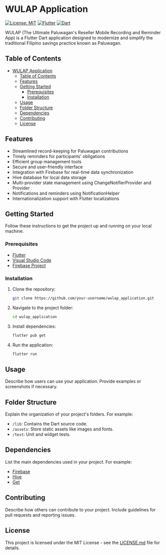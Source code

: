 # WULAP Application

[![License: MIT](https://img.shields.io/badge/License-MIT-blue.svg)](https://opensource.org/licenses/MIT)
[![Flutter](https://img.shields.io/badge/Flutter-2.8-blue.svg)](https://flutter.dev/)
[![Dart](https://img.shields.io/badge/Dart-2.15-blue.svg)](https://dart.dev/)

WULAP (The Ultimate Paluwagan's Reseller Mobile Recording and Reminder App) is a Flutter Dart application designed to modernize and simplify the traditional Filipino savings practice known as Paluwagan.

## Table of Contents

- [WULAP Application](#wulap-application)
  - [Table of Contents](#table-of-contents)
  - [Features](#features)
  - [Getting Started](#getting-started)
    - [Prerequisites](#prerequisites)
    - [Installation](#installation)
  - [Usage](#usage)
  - [Folder Structure](#folder-structure)
  - [Dependencies](#dependencies)
  - [Contributing](#contributing)
  - [License](#license)

## Features

- Streamlined record-keeping for Paluwagan contributions
- Timely reminders for participants' obligations
- Efficient group management tools
- Secure and user-friendly interface
- Integration with Firebase for real-time data synchronization
- Hive database for local data storage
- Multi-provider state management using ChangeNotifierProvider and Provider
- Notifications and reminders using NotificationHelper
- Internationalization support with Flutter localizations

## Getting Started

Follow these instructions to get the project up and running on your local machine.

### Prerequisites

- [Flutter](https://flutter.dev/docs/get-started/install)
- [Visual Studio Code](https://code.visualstudio.com/download)
- [Firebase Project](https://console.firebase.google.com/)

### Installation

1. Clone the repository:

   ```bash
   git clone https://github.com/your-username/wulap_application.git
   ```

2. Navigate to the project folder:

   ```bash
   cd wulap_application
   ```

3. Install dependencies:

   ```bash
   flutter pub get
   ```

4. Run the application:

   ```bash
   flutter run
   ```

## Usage

Describe how users can use your application. Provide examples or screenshots if necessary.

## Folder Structure

Explain the organization of your project's folders. For example:

- `/lib`: Contains the Dart source code.
- `/assets`: Store static assets like images and fonts.
- `/test`: Unit and widget tests.

## Dependencies

List the main dependencies used in your project. For example:

- [Firebase](https://pub.dev/packages/firebase)
- [Hive](https://pub.dev/packages/hive)
- [Get](https://pub.dev/packages/get)

## Contributing

Describe how others can contribute to your project. Include guidelines for pull requests and reporting issues.

## License

This project is licensed under the MIT License - see the [LICENSE.md](LICENSE.md) file for details.
